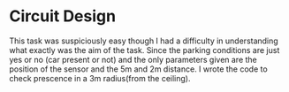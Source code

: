 # Circuit Design
This task was suspiciously easy though I had a difficulty in understanding what exactly was the aim of the task. Since the parking conditions are just yes or no (car present or not) and the only parameters given are the position of the sensor and the 5m and 2m distance. 
I wrote the code to check prescence in a 3m radius(from the ceiling).
